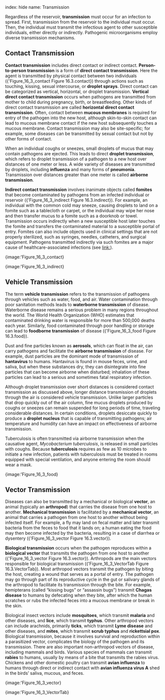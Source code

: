 index: hide
name: Transmission

Regardless of the reservoir,  **transmission** must occur for an infection to spread. First, transmission from the reservoir to the individual must occur. Then, the individual must transmit the infectious agent to other susceptible individuals, either directly or indirectly. Pathogenic microorganisms employ diverse transmission mechanisms.

## Contact Transmission

 **Contact transmission** includes direct contact or indirect contact.  **Person-to-person transmission** is a form of  **direct contact transmission**. Here the agent is transmitted by physical contact between two individuals ({'Figure_16_3_contact Figure 16.3.contact}) through actions such as touching, kissing, sexual intercourse, or  **droplet sprays**. Direct contact can be categorized as vertical, horizontal, or droplet transmission.  **Vertical direct contact transmission** occurs when pathogens are transmitted from mother to child during pregnancy, birth, or breastfeeding. Other kinds of direct contact transmission are called  **horizontal direct contact transmission**. Often, contact between  **mucous membranes** is required for entry of the pathogen into the new host, although skin-to-skin contact can lead to mucous membrane contact if the new host subsequently touches a mucous membrane. Contact transmission may also be site-specific; for example, some diseases can be transmitted by sexual contact but not by other forms of contact.

When an individual coughs or sneezes, small droplets of mucus that may contain pathogens are ejected. This leads to direct  **droplet transmission**, which refers to droplet transmission of a pathogen to a new host over distances of one meter or less. A wide variety of diseases are transmitted by droplets, including  **influenza** and many forms of  **pneumonia**. Transmission over distances greater than one meter is called  **airborne transmission**.

 **Indirect contact transmission** involves inanimate objects called  **fomites** that become contaminated by pathogens from an infected individual or reservoir ({'Figure_16_3_indirect Figure 16.3.indirect}). For example, an individual with the common cold may sneeze, causing droplets to land on a fomite such as a tablecloth or carpet, or the individual may wipe her nose and then transfer mucus to a fomite such as a doorknob or towel. Transmission occurs indirectly when a new susceptible host later touches the fomite and transfers the contaminated material to a susceptible portal of entry. Fomites can also include objects used in clinical settings that are not properly sterilized, such as syringes, needles, catheters, and surgical equipment. Pathogens transmitted indirectly via such fomites are a major cause of healthcare-associated infections (see <link:>).


{image:'Figure_16_3_contact}
        


{image:'Figure_16_3_indirect}
        

## Vehicle Transmission

The term  **vehicle transmission** refers to the transmission of pathogens through vehicles such as water, food, and air. Water contamination through poor sanitation methods leads to  **waterborne transmission** of disease. Waterborne disease remains a serious problem in many regions throughout the world. The World Health Organization (WHO) estimates that contaminated drinking water is responsible for more than 500,000 deaths each year. Similarly, food contaminated through poor handling or storage can lead to  **foodborne transmission** of disease ({'Figure_16_3_food Figure 16.3.food}).

Dust and fine particles known as  **aerosols**, which can float in the air, can carry pathogens and facilitate the  **airborne transmission** of disease. For example, dust particles are the dominant mode of transmission of  **hantavirus** to humans. Hantavirus is found in mouse feces, urine, and saliva, but when these substances dry, they can disintegrate into fine particles that can become airborne when disturbed; inhalation of these particles can lead to a serious and sometimes fatal respiratory infection.

Although droplet transmission over short distances is considered contact transmission as discussed above, longer distance transmission of droplets through the air is considered vehicle transmission. Unlike larger particles that drop quickly out of the air column, fine mucus droplets produced by coughs or sneezes can remain suspended for long periods of time, traveling considerable distances. In certain conditions, droplets desiccate quickly to produce a  **droplet nucleus** that is capable of transmitting pathogens; air temperature and humidity can have an impact on effectiveness of airborne transmission.

Tuberculosis is often transmitted via airborne transmission when the causative agent,  *Mycobacterium tuberculosis*, is released in small particles with coughs. Because  **tuberculosis** requires as few as 10 microbes to initiate a new infection, patients with tuberculosis must be treated in rooms equipped with special ventilation, and anyone entering the room should wear a mask.


{image:'Figure_16_3_food}
        

## Vector Transmission

Diseases can also be transmitted by a mechanical or biological  **vector**, an animal (typically an  **arthropod**) that carries the disease from one host to another.  **Mechanical transmission** is facilitated by a  **mechanical vector**, an animal that carries a pathogen from one host to another without being infected itself. For example, a fly may land on fecal matter and later transmit bacteria from the feces to food that it lands on; a human eating the food may then become infected by the bacteria, resulting in a case of diarrhea or dysentery ({'Figure_16_3_vector Figure 16.3.vector}).

 **Biological transmission** occurs when the pathogen reproduces within a  **biological vector** that transmits the pathogen from one host to another ({'Figure_16_3_vector Figure 16.3.vector}). Arthropods are the main vectors responsible for biological transmission ({'Figure_16_3_VectorTab Figure 16.3.VectorTab}). Most arthropod vectors transmit the pathogen by biting the host, creating a wound that serves as a portal of entry. The pathogen may go through part of its reproductive cycle in the gut or salivary glands of the arthropod to facilitate its transmission through the bite. For example, hemipterans (called “kissing bugs” or “assassin bugs”) transmit  **Chagas disease** to humans by defecating when they bite, after which the human scratches or rubs the infected feces into a mucous membrane or break in the skin.

Biological insect vectors include  **mosquitoes**, which transmit  **malaria** and other diseases, and  **lice**, which transmit  **typhus**. Other arthropod vectors can include arachnids, primarily  **ticks**, which transmit  **Lyme disease** and other diseases, and  **mites**, which transmit  **scrub typhus** and  **rickettsial pox**. Biological transmission, because it involves survival and reproduction within a parasitized vector, complicates the biology of the pathogen and its transmission. There are also important non-arthropod vectors of disease, including mammals and birds. Various species of mammals can transmit  **rabies** to humans, usually by means of a bite that transmits the rabies virus. Chickens and other domestic poultry can transmit  **avian influenza** to humans through direct or indirect contact with  **avian influenza virus A** shed in the birds’ saliva, mucous, and feces.


{image:'Figure_16_3_vector}
        


{image:'Figure_16_3_VectorTab}
        
